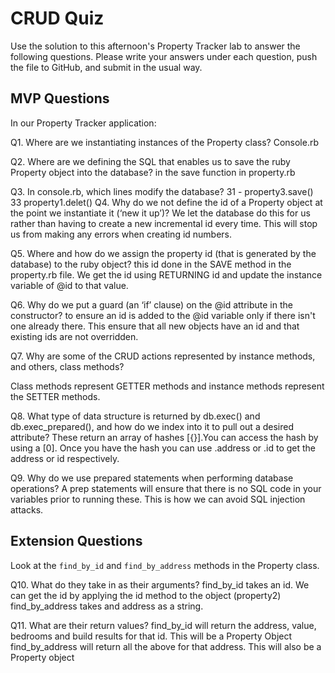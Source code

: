 # CRUD Quiz

Use the solution to this afternoon's Property Tracker lab to answer the following questions. Please write your answers under each question, push the file to GitHub, and submit in the usual way.

## MVP Questions

In our Property Tracker application:

Q1. Where are we instantiating instances of the Property class?
Console.rb

Q2. Where are we defining the SQL that enables us to save the ruby Property object into the database?
in the save function in property.rb

Q3. In console.rb, which lines modify the database?
 31 - property3.save()
 33 property1.delet()
Q4. Why do we not define the id of a Property object at the point we instantiate it (‘new it up’)?
We let the database do this for us rather than having to create a new incremental id every time. This will stop us from making any errors when creating id numbers.

Q5. Where and how do we assign the property id (that is generated by the database) to the ruby object?
this id done in the SAVE method in the property.rb file. We get the id using RETURNING id and update the instance variable of @id to that value.

Q6. Why do we put a guard (an ‘if’ clause) on the @id attribute in the constructor?
to ensure an id is added to the @id variable only if there isn't one already there. This ensure that all new objects have an id and that existing ids are not overridden.

Q7. Why are some of the CRUD actions represented by instance methods, and others, class methods?

Class methods represent GETTER methods and instance methods represent the SETTER methods.

Q8. What type of data structure is returned by db.exec() and db.exec_prepared(), and how do we index into it to pull out a desired attribute?
These return an array of hashes [{}].You can access the hash by using a [0]. Once you have the hash you can use .address or .id to get the address or id respectively.

Q9. Why do we use prepared statements when performing database operations?
A prep statements will ensure that there is no SQL code in your variables prior to running these. This is how we can avoid SQL injection attacks.

## Extension Questions

Look at the `find_by_id` and `find_by_address` methods in the Property class.

Q10. What do they take in as their arguments?
find_by_id takes an id. We can get the id by applying the id method to the object (property2)
find_by_address takes and address as a string.

Q11. What are their return values?
find_by_id will return the address, value, bedrooms and build results for that id. This will be a Property Object
find_by_address will return all the above for that address. This will also be a Property object
